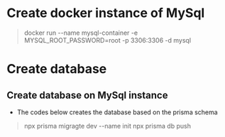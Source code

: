 # Create docker instance of MySql

> docker run --name mysql-container -e MYSQL_ROOT_PASSWORD=root -p 3306:3306 -d mysql

# Create database 

## Create database on MySql instance
- The codes below creates the database based on the prisma schema
> npx prisma migragte dev --name init
> npx prisma db push
